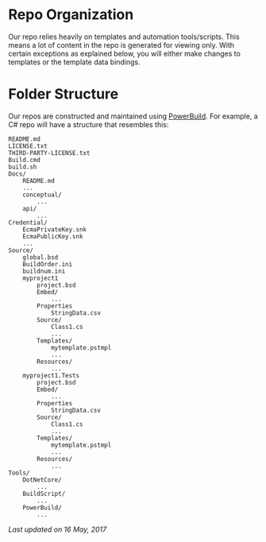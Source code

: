 Repo Organization
=================
Our repo relies heavily on templates and automation tools/scripts. This means a lot of content in the repo is generated for viewing only. With certain exceptions as explained below, you will either make changes to templates or the template data bindings.

Folder Structure
================
Our repos are constructed and maintained using [PowerBuild](https://lizoc.github.io/powerbuild). For example, a C# repo will have a structure that resembles this:

```
README.md
LICENSE.txt
THIRD-PARTY-LICENSE.txt
Build.cmd
build.sh
Docs/
    README.md
    ...
    conceptual/
        ...
    api/
        ...
Credential/
    EcmaPrivateKey.snk
    EcmaPublicKey.snk
    ...
Source/
    global.bsd
    BuildOrder.ini
    buildnum.ini
    myproject1
        project.bsd
        Embed/
            ...
        Properties
            StringData.csv
        Source/
            Class1.cs
            ...
        Templates/
            mytemplate.pstmpl
            ...
        Resources/
            ...
    myproject1.Tests
        project.bsd
        Embed/
            ...
        Properties
            StringData.csv
        Source/
            Class1.cs
            ...
        Templates/
            mytemplate.pstmpl
            ...
        Resources/
            ...
Tools/
    DotNetCore/
        ...
    BuildScript/
        ...
    PowerBuild/
        ...
```


*Last updated on 16 May, 2017*
